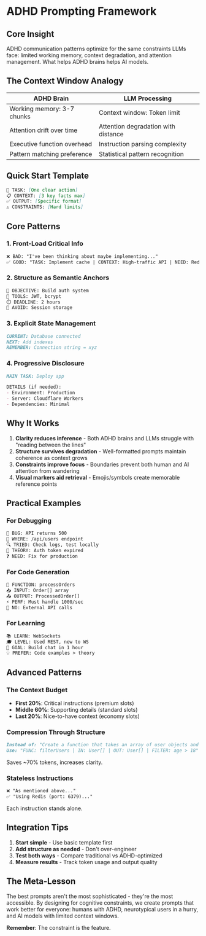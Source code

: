 # ADHD Prompting Framework

## Core Insight
ADHD communication patterns optimize for the same constraints LLMs face: limited working memory, context degradation, and attention management. What helps ADHD brains helps AI models.

## The Context Window Analogy

| ADHD Brain | LLM Processing |
|------------|----------------|
| Working memory: 3-7 chunks | Context window: Token limit |
| Attention drift over time | Attention degradation with distance |
| Executive function overhead | Instruction parsing complexity |
| Pattern matching preference | Statistical pattern recognition |

## Quick Start Template

```markdown
🎯 TASK: [One clear action]
📋 CONTEXT: [3 key facts max]
✅ OUTPUT: [Specific format]
⚠️ CONSTRAINTS: [Hard limits]
```

## Core Patterns

### 1. Front-Load Critical Info
```markdown
❌ BAD: "I've been thinking about maybe implementing..."
✅ GOOD: "TASK: Implement cache | CONTEXT: High-traffic API | NEED: Redis example"
```

### 2. Structure as Semantic Anchors
```markdown
🎯 OBJECTIVE: Build auth system
🔧 TOOLS: JWT, bcrypt
⏱️ DEADLINE: 2 hours
🚫 AVOID: Session storage
```

### 3. Explicit State Management
```markdown
CURRENT: Database connected
NEXT: Add indexes
REMEMBER: Connection string = xyz
```

### 4. Progressive Disclosure
```markdown
MAIN TASK: Deploy app

DETAILS (if needed):
- Environment: Production
- Server: Cloudflare Workers
- Dependencies: Minimal
```

## Why It Works

1. **Clarity reduces inference** - Both ADHD brains and LLMs struggle with "reading between the lines"
2. **Structure survives degradation** - Well-formatted prompts maintain coherence as context grows
3. **Constraints improve focus** - Boundaries prevent both human and AI attention from wandering
4. **Visual markers aid retrieval** - Emojis/symbols create memorable reference points

## Practical Examples

### For Debugging
```markdown
🐛 BUG: API returns 500
📍 WHERE: /api/users endpoint  
🔍 TRIED: Check logs, test locally
💭 THEORY: Auth token expired
❓ NEED: Fix for production
```

### For Code Generation
```markdown
🎯 FUNCTION: processOrders
📥 INPUT: Order[] array
📤 OUTPUT: ProcessedOrder[]
⚡ PERF: Must handle 1000/sec
🚫 NO: External API calls
```

### For Learning
```markdown
📚 LEARN: WebSockets
🎓 LEVEL: Used REST, new to WS
🎯 GOAL: Build chat in 1 hour
💡 PREFER: Code examples > theory
```

## Advanced Patterns

### The Context Budget
- **First 20%**: Critical instructions (premium slots)
- **Middle 60%**: Supporting details (standard slots)  
- **Last 20%**: Nice-to-have context (economy slots)

### Compression Through Structure
```markdown
Instead of: "Create a function that takes an array of user objects and filters..."
Use: "FUNC: filterUsers | IN: User[] | OUT: User[] | FILTER: age > 18"
```
Saves ~70% tokens, increases clarity.

### Stateless Instructions
```markdown
❌ "As mentioned above..."
✅ "Using Redis (port: 6379)..."
```
Each instruction stands alone.

## Integration Tips

1. **Start simple** - Use basic template first
2. **Add structure as needed** - Don't over-engineer
3. **Test both ways** - Compare traditional vs ADHD-optimized
4. **Measure results** - Track token usage and output quality

## The Meta-Lesson

The best prompts aren't the most sophisticated - they're the most accessible. By designing for cognitive constraints, we create prompts that work better for everyone: humans with ADHD, neurotypical users in a hurry, and AI models with limited context windows.

**Remember**: The constraint is the feature.